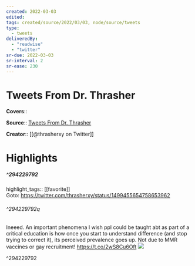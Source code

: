 ```yaml
---
created: 2022-03-03
edited:
tags: created/source/2022/03/03, node/source/tweets
type: 
  - tweets
deliveredBy: 
  - "readwise"
  - "twitter"
sr-due: 2022-03-03
sr-interval: 2
sr-ease: 230
---
```

# Tweets From Dr. Thrasher

**Covers**:: 

**Source**:: [Tweets From Dr. Thrasher](https://twitter.com/thrasherxy)

**Creator**:: [[@thrasherxy on Twitter]]

# Highlights
##### ^294229792

highlight_tags:: [[favorite]]   
Goto: https://twitter.com/thrasherxy/status/1499455654758653962  

###### ^294229792q

Ineeed. An important phenomena I wish ppl could be taught abt as part of a critical education is how once you start to understand difference (and stop trying to correct it), its perceived prevalence goes up. Not due to MMR vaccines or gay recruitment! https://t.co/2wS8Cu6Oft 
![](https://pbs.twimg.com/media/FM8i80NXIAsyAlH.jpg) 

^294229792

